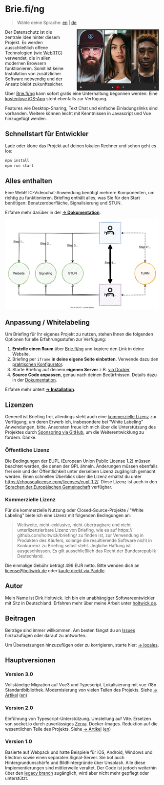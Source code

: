 # Brie.fi/ng

> Wähle deine Sprache: [en](README.md) | [de](README-de.md)

<img src="public/sample.jpg" height="200" align="right" style="padding-left: 2rem;"> Der Datenschutz ist die zentrale Idee hinter diesem Projekt. Es werden ausschließlich offene Technologien (wie [WebRTC](https://webrtc-security.github.io/)) verwendet, die in allen modernen Browsern funktionieren. Somit ist keine Installation von zusätzlicher Software notwendig und der Ansatz bleibt zukunftssicher.

Über [Brie.fi/ng](https://brie.fi/ng) kann sofort gratis eine Unterhaltung begonnen werden. Eine [kostenlose iOS-App](https://apps.apple.com/app/briefing-video-chat/id1510803601) steht ebenfalls zur Verfügung.

Features wie Desktop-Sharing, Text Chat und einfache Einladungslinks sind vorhanden. Weitere können leicht mit Kenntnissen in Javascript und Vue hinzugefügt werden.

## Schnellstart für Entwickler

Lade oder klone das Projekt auf deinen lokalen Rechner und schon geht es los:

```sh
npm install
npm run start
```

## Alles enthalten

Eine WebRTC-Videochat-Anwendung benötigt mehrere Komponenten, um richtig zu funktionieren. Briefing enthält alles, was Sie für den Start benötigen: Benutzeroberfläche, Signalisierung und STUN. 

Erfahre mehr darüber in der [**→ Dokumentation**](./docs/README.md).

![Verbindung](./docs/assets/connection.svg)

## Anpassung / Whitelabeling

Um Briefing für Ihr eigenes Projekt zu nutzen, stehen Ihnen die folgenden Optionen für alle Erfahrungsstufen zur Verfügung:

1. **Erstelle einen Raum** über [Brie.fi/ng](https://brie.fi/ng) und kopiere den Link in deine Website.
2. Briefing per `iframe` **in deine eigene Seite einbetten**. Verwende dazu den [praktischen Konfigurator](https://brie.fi/ng/embed-demo).
3. Starte Briefing auf deinem **eigenen Server** z.B. [via Docker](docs/installation/docker.md)
4. **Source Code anpassen**, genau nach deinen Bedürfnissen. Details dazu in der [Dokumentation](docs/README.md).

Erfahre mehr untert [**→ Installation**](./docs/installation/README.md).

## Lizenzen

Generell ist Briefing frei, allerdings steht auch eine [kommerzielle Lizenz](#commercial-license) zur Verfügung, um deren Erwerb ich, insbesondere bei "White Labeling" Anwendungen, bitte. Ansonsten freue ich mich über die Unterstützung des Projektes durch [Sponsoring via GitHub](https://github.com/sponsors/holtwick), um die Weiterentwicklung zu fördern. Danke.

### Öffentliche Lizenz

Die Bedingungen der EUPL (European Union Public License 1.2) müssen beachtet werden, die denen der GPL ähneln. Änderungen müssen ebenfalls frei sein und der Öffentlichkeit unter derselben Lizenz zugänglich gemacht werden. Einen schnellen Überblick über die Lizenz erhältst du unter <https://choosealicense.com/licenses/eupl-1.2/>. Diese Lizenz ist auch in den [Sprachen der Europäischen Gemeinschaft](https://eupl.eu/) verfügbar.

### Kommerzielle Lizenz

Für die kommerzielle Nutzung oder Closed-Source-Projekte / "White Labeling" biete ich eine Lizenz mit folgenden Bedingungen an:

> Weltweite, nicht-exklusive, nicht-übertragbare und nicht unterlizenzierbare Lizenz von Briefing, wie es auf https:// github.com/holtwick/briefing/ zu finden ist, zur Verwendung in Produkten des Käufers, solange die resultierende Software nicht in Konkurrenz zu Briefing selbst steht. Jegliche Haftung ist ausgeschlossen. Es gilt ausschließlich das Recht der Bundesrepublik Deutschland.

Die einmalige Gebühr beträgt 499 EUR netto. Bitte wenden dich an [license@holtwick.de](mailto:license@holtwick.de) oder [kaufe direkt via Paddle](https://buy.paddle.com/product/650756).

## Autor

Mein Name ist Dirk Holtwick. Ich bin ein unabhängiger Softwareentwickler mit Sitz in Deutschland. Erfahren mehr über meine Arbeit unter [holtwick.de](https://holtwick.de/about).

## Beitragen

Beiträge sind immer willkommen. Am besten fängst du an [Issues](https://github.com/holtwick/briefing/issues) hinzuzufügen oder darauf zu antworten.

Um Übersetzungen hinzuzufügen oder zu korrigieren, starte hier: [→ locales](locales/).


## Hauptversionen

### Version 3.0

Vollständige Migration auf Vue3 und Typescript. Lokalisierung mit vue-i18n Standardbibliothek. Modernisierung von vielen Teilen des Projekts. Siehe [→ Artikel](docs/blog/version3-de.md) ([en](docs/blog/version3-en.md))

### Version 2.0

Einführung von Typescript-Unterstützung. Umstellung auf Vite. Ersetzen von socket.io durch zuverlässiges [Zerva](https://github.com/holtwick/zerva). Docker-Images. Reduktion auf die wesentlichen Teile des Projekts. Siehe [→ Artikel](docs/blog/version2-de.md) ([en](docs/blog/version2-en.md))

### Version 1.0

Basierte auf Webpack und hatte Beispiele für iOS, Android, Windows und Electron sowie einen separaten Signal-Server. Sie bot auch Hintergrundunschärfe und Bildhintergründe über Unsplash. Alle diese Implementierungen sind mittlerweile veraltet. Der Code ist jedoch weiterhin über den [legacy branch](https://github.com/holtwick/briefing/tree/legacy) zugänglich, wird aber nicht mehr gepflegt oder unterstützt.

 